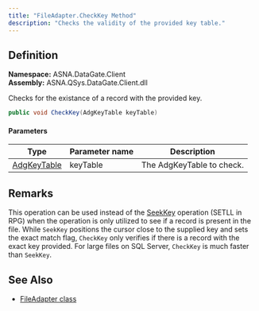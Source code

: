 ```yaml
---
title: "FileAdapter.CheckKey Method"
description: "Checks the validity of the provided key table."
---
```


## Definition

**Namespace:** ASNA.DataGate.Client  
**Assembly:** ASNA.QSys.DataGate.Client.dll

Checks for the existance of a record with the provided key.  

```cs
public void CheckKey(AdgKeyTable keyTable)
```

#### Parameters

| Type | Parameter name | Description |
| --- | --- | --- |
| [AdgKeyTable](/reference/datagate/datagate-client/adg-key-table.html) | keyTable | The AdgKeyTable to check. |

## Remarks
This operation can be used instead of the [SeekKey](./file-adapter-seekkey.html) operation (SETLL in RPG) when the operation is only utilized to see if a record is present in the file. While `SeekKey` positions the cursor close to the supplied key and sets the exact match flag, `CheckKey` only verifies if there is a record with the exact key provided. For large files on SQL Server, `CheckKey` is much faster than `SeekKey`.



## See Also
- [FileAdapter class](file-adapter.html)
